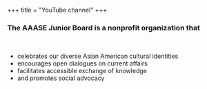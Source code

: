 +++
title = "YouTube channel"
+++

### The AAASE Junior Board is a nonprofit organization that
​
- celebrates our diverse Asian American cultural identities
- encourages open dialogues on current affairs
- facilitates accessible exchange of knowledge
- and promotes social advocacy
